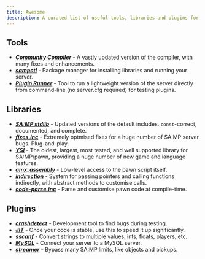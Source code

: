 ```yaml
---
title: Awesome
description: A curated list of useful tools, libraries and plugins for SA-MP development.
---
```


## Tools

- **_[Community Compiler](https://github.com/pawn-lang/compiler/)_** - A vastly updated version of the compiler, with many fixes and enhancements.
- **_[sampctl](http://sampctl.com/)_** - Package manager for installing libraries and running your server.
- **_[Plugin Runner](https://github.com/Zeex/samp-plugin-runner/)_** - Tool to run a lightweight version of the server directly from command-line (no server.cfg required) for testing plugins.

## Libraries

- **_[SA:MP stdlib](https://github.com/pawn-lang/samp-stdlib/)_** - Updated versions of the default includes. `const`-correct, documented, and complete.
- **_[fixes.inc](https://github.com/pawn-lang/sa-mp-fixes/)_** - Extremely optmised fixes for a huge number of SA:MP server bugs. Plug-and-play.
- **_[YSI](https://github.com/pawn-lang/YSI-Includes/)_** - The oldest, largest, most tested, and well supported library for SA:MP/pawn, providing a huge number of new game and language features.
- **_[amx_assembly](https://github.com/Zeex/amx_assembly/)_** - Low-level access to the pawn script itself.
- **_[indirection](https://github.com/Y-Less/indirection/)_** - System for passing pointers and calling functions indirectly, with abstract methods to customise calls.
- **_[code-parse.inc](https://github.com/Y-Less/code-parse.inc/)_** - Parse and customise pawn code at compile-time.

## Plugins

- **_[crashdetect](https://github.com/Zeex/samp-plugin-crashdetect/)_** - Development tool to find bugs during testing.
- **_[JIT](https://github.com/Zeex/samp-plugin-jit/)_** - Once your code is stable, use this to speed it up significantly.
- **_[sscanf](https://github.com/Y-Less/sscanf/)_** - Convert strings to multiple values, ints, floats, players, etc.
- **_[MySQL](https://github.com/pBlueG/SA-MP-MySQL/)_** - Connect your server to a MySQL server.
- **_[streamer](https://github.com/samp-incognito/samp-streamer-plugin/)_** - Bypass many SA:MP limits, like objects and pickups.
